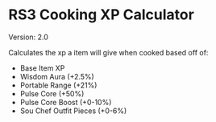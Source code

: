 # RS3 Cooking XP Calculator

Version: 2.0

Calculates the xp a item will give when cooked based off of:
  * Base Item XP
  * Wisdom Aura (+2.5%)
  * Portable Range (+21%)
  * Pulse Core (+50%)
  * Pulse Core Boost (+0-10%)
  * Sou Chef Outfit Pieces (+0-6%)
